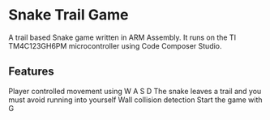 # Snake Trail Game
A trail based Snake game written in ARM Assembly. It runs on the TI TM4C123GH6PM microcontroller using Code Composer Studio.

## Features
Player controlled movement using W A S D
The snake leaves a trail and you must avoid running into yourself
Wall collision detection
Start the game with G
